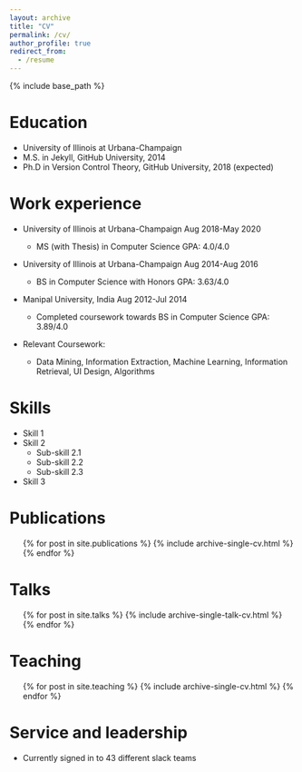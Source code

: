 ```yaml
---
layout: archive
title: "CV"
permalink: /cv/
author_profile: true
redirect_from:
  - /resume
---
```


{% include base_path %}

Education
======
* University of Illinois at Urbana-Champaign	
* M.S. in Jekyll, GitHub University, 2014
* Ph.D in Version Control Theory, GitHub University, 2018 (expected)

Work experience
======
* University of Illinois at Urbana-Champaign				            		             Aug 2018-May 2020
    * MS (with Thesis) in Computer Science							                          GPA: 4.0/4.0

* University of Illinois at Urbana-Champaign				            			                    Aug 2014-Aug 2016 
  *	BS in Computer Science with Honors			           		            	                       GPA: 3.63/4.0

* Manipal University, India 			            			                                          Aug 2012-Jul 2014 
  * Completed coursework towards BS in Computer Science			           		                        GPA: 3.89/4.0

* Relevant Coursework:
    * Data Mining, Information Extraction, Machine Learning, Information Retrieval, UI Design, Algorithms

  
Skills
======
* Skill 1
* Skill 2
  * Sub-skill 2.1
  * Sub-skill 2.2
  * Sub-skill 2.3
* Skill 3

Publications
======
  <ul>{% for post in site.publications %}
    {% include archive-single-cv.html %}
  {% endfor %}</ul>
  
Talks
======
  <ul>{% for post in site.talks %}
    {% include archive-single-talk-cv.html %}
  {% endfor %}</ul>
  
Teaching
======
  <ul>{% for post in site.teaching %}
    {% include archive-single-cv.html %}
  {% endfor %}</ul>
  
Service and leadership
======
* Currently signed in to 43 different slack teams
